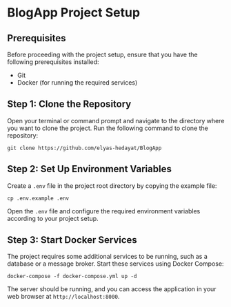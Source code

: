 # BlogApp Project Setup

## Prerequisites

Before proceeding with the project setup, ensure that you have the following prerequisites installed:

- Git
- Docker (for running the required services)

## Step 1: Clone the Repository

Open your terminal or command prompt and navigate to the directory where you want to clone the project. Run the
following command to clone the repository:

```
git clone https://github.com/elyas-hedayat/BlogApp
```


## Step 2: Set Up Environment Variables

Create a `.env` file in the project root directory by copying the example file:

```
cp .env.example .env
```

Open the `.env` file and configure the required environment variables according to your project setup.

## Step 3: Start Docker Services

The project requires some additional services to be running, such as a database or a message broker. Start these
services using Docker Compose:

```
docker-compose -f docker-compose.yml up -d
```

The server should be running, and you can access the application in your web browser at `http://localhost:8000`.